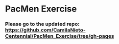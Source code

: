# PacMen Exercise
### Please go to the updated repo: https://github.com/CamilaNieto-Centennial/PacMen_Exercise/tree/gh-pages

